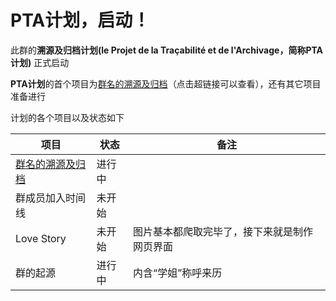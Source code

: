# PTA计划，启动！

此群的**溯源及归档计划(le Projet de la Traçabilité et de l'Archivage，简称PTA计划)** 正式启动

**PTA计划**的首个项目为[群名的溯源及归档](群名的溯源及归档.md)（点击超链接可以查看），还有其它项目准备进行

计划的各个项目以及状态如下

| 项目                                    | 状态   | 备注                                         |
| --------------------------------------- | ------ | -------------------------------------------- |
| [群名的溯源及归档](群名的溯源及归档.md) | 进行中 |                                              |
| 群成员加入时间线                        | 未开始 |                                              |
| Love Story                              | 未开始 | 图片基本都爬取完毕了，接下来就是制作网页界面 |
| 群的起源                                | 进行中 | 内含“学姐”称呼来历                           |

